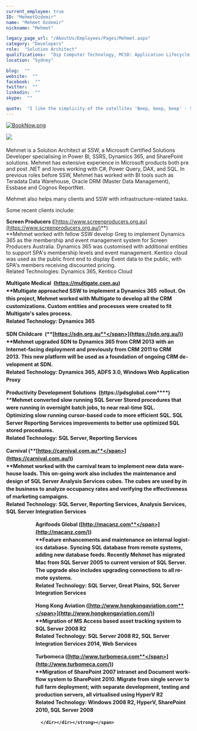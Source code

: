 ```yaml
---
current_employee: true
ID: "MehmetOzdemir"
name: "Mehmet Ozdemir"
nickname: "Mehmet"

legacy_page_url: "/AboutUs/Employees/Pages/Mehmet.aspx"
category: "Developers"
role:  "Solution Architect"
qualifications:  "Dip Computer Technology, MCSD: Application Lifecycle Management"
location: "Sydney"

blog:  ""
website:  ""
facebook:  ""
twitter:  ""
linkedin:  ""
skype:  ""

quote:  "I like the simplicity of the satellites 'Beep, beep, beep' - Sputnik"
---
```


​​​​[![BookNow.png](/Images/Bio/BookNow.png)](http://veethere.com/With/MehmetOzdemir)​​​​​<span style="line-height:18px;">​​  
</span><span lang="EN-AU">

​​​​​​​​​​![](/Images/Bio/MCSD_2013(rgb)_1509.png)<span style="line-height:1.6;"> </span>

Mehmet​ is a Solution Architect at SSW, a Microsoft Certified Solutions Developer specialising in Power BI, SSRS, Dynamics 365, and SharePoint solutions. Mehmet has extensive experience in Microsoft products both pre and post .NET and loves working with C#, Power Query, DAX, and SQL. In previous roles before SSW, Mehmet has worked with BI tools such as Teradata Data Warehouse, Oracle DRM (Master Data Management), Essbase and Cognos ReportNet.

Mehmet also helps many clients and SSW with infrastructure-related tasks.

Some recent clients include:  

**Screen Producers (**[https://www.screenproducers.org.au](https://www.screenproducers.org.au/)**)  
**Mehmet worked with fellow SSW develop Greg to implement Dynamics 365 as the membership and event management system for Screen Producers Australia. Dynamics 365 was customised with additional entities to support SPA's membership levels and event management. Kentico cloud was used as the public front end to display Event data to the public, with SPA's members receiving discounted pricing.  
Related Technologies: Dynamics 365, Kentico Cloud<strong style="line-height:20.8px;">  

Multigate Medical  (**[<span lang="EN-AU">**http​s://multigate.com.au**</span>](https://multigate.com.au/)<span lang="EN-AU" style="line-height:20.8px;">**)  
**</span>Multigate approached SSW to implement a Dynamics 365  rollout. On this project, Mehmet worked with Multigate to develop all the CRM customizations. Custom entities and processes were created to fit Multigate's sales process.  
Related Technology: Dynamics 365

<span style="line-height:1.6;"></span>

 <span lang="EN-AU" style="line-height:20.8px;"> <strong style="line-height:20.8px;">SDN Childcare  (**[<span lang="EN-AU">**https://sdn.org.au**</span>](https://sdn.org.au/)<span lang="EN-AU" style="line-height:20.8px;">**)  
**</span><span lang="EN-AU" style="line-height:20.8px;">Mehmet <span style="line-height:20.8px;">upgraded SDN to <span style="line-height:20.8px;">Dynamics 365</span> from CRM 2013 with an Internet-facing deployment and previously </span>from CRM 2011 to CRM 2013. This new platform will be used as a foundation of ongoing CRM development at SDN.  
Related Technology: Dynamics 365, ADFS 3.0, Windows Web Application Proxy</span></strong></span>

 <span lang="EN-AU" style="line-height:20.8px;"> <strong style="line-height:20.8px;">Productivity Development Solutions  (**<span lang="EN-AU" style="line-height:20.8px;">**[h](/pdsglobal.com)ttps://pdsglobal.com**</span><span lang="EN-AU" style="line-height:20.8px;">**)  
**</span>Mehmet converted slow running SQL Server Stored procedures that were running in overnight batch jobs, to near real-time SQL. Optimizing slow running cursor-based code to more efficient SQL. SQL Server Reporting Services improvements to better use optimized SQL stored procedures.  
Related Technology: SQL Server, Reporting Services</strong></span>

 <span lang="EN-AU" style="line-height:20.8px;"> <strong style="line-height:20.8px;">Carnival (**[<span lang="EN-AU">**https://carnival.com.au**</span>](https://carnival.com.au/)<span lang="EN-AU" style="line-height:20.8px;">**)  
**</span><span style="line-height:20.8px;">Mehmet worked with the carnival team to implement new data warehouse loads. This on-going work also includes the maintenance and design of SQL Server Analysis Services cubes. The cubes are used by in the business to analyze occupancy rates and verifying the effectiveness of marketing campaigns.  
</span></strong></span><span style="line-height:20.8px;">Related Technology: SQL Server, Reporting Services, Analysis Services, SQL Server Integration Services</span><span style="line-height:20.8px;"></span>

   <dir><dir>

 **Agrifoods Global (**[<span lang="EN-AU">**http://macanz.com**</span>](http://macanz.com/)<span lang="EN-AU">**)  
 **Feature enhancements and maintenance on internal logistics database. Syncing SQL database from remote systems, adding new database feeds. Recently Mehmet has migrated Mac from SQL Server 2005 to current version of SQL Server. The upgrade also includes upgrading connections to all remote systems.  
Related Technology: SQL Server, Great Plains, SQL Server Integration Services</span>

 **Hong Kong Aviation (**[<span lang="EN-AU">**http://www.hongkongaviation.com**</span>](http://www.hongkongaviation.com/)<span lang="EN-AU">**)  
 **Migration of MS Access based asset tracking system to SQL Server 2008 R2  
Related Technology: SQL Server 2008 R2, <span style="line-height:20.8px;">SQL Server Integration Services</span> ​2014, Web Services</span>

 **Turbomeca (**[<span lang="EN-AU">**http://www.turbomeca.com**</span>](http://www.turbomeca.com/)<span lang="EN-AU">**)  
 **Migration of SharePoint 2007 intranet and Document workflow system to SharePoint 2010. Migrate from single server to full farm deployment; with separate development, testing and production servers, all virtualised using HyperV R2  
Related Technology: Windows 2008 R2, HyperV, SharePoint 2010, SQL Server 2008</span>

      </dir></dir></strong></span> 
